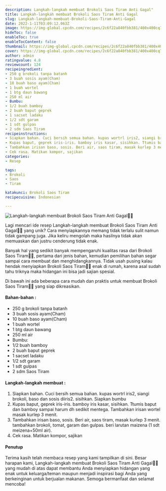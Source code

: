 ```yaml
---
description: Langkah-langkah membuat Brokoli Saos Tiram Anti Gagal"
title: Langkah-langkah membuat Brokoli Saos Tiram Anti Gagal
slug: Langkah-langkah-membuat-Brokoli-Saos-Tiram-Anti-Gagal
date: 2022-1-11T03:09:12.063Z
image: https://img-global.cpcdn.com/recipes/2c6f22a840fbb381/400x400cq70/photo.jpg
hideToc: false
enableToc: true
enableTocContent: false
thumbnail: https://img-global.cpcdn.com/recipes/2c6f22a840fbb381/400x400cq70/photo.jpg
cover: https://img-global.cpcdn.com/recipes/2c6f22a840fbb381/400x400cq70/photo.jpg
author: admin
ratingvalue: 4.8
reviewcount: 124
recipeingredient:
- 250 g brokoli tanpa batanh
- 3 buah sosis ayam(Cham)
- 10 buah baso ayam(Cham)
- 1 buah wortel
- 1 btg daun bawang
- 250 ml air
- Bumbu:
- 1/2 buah bamboy
- 2 buah baput geprek
- 1 sacset ladaku
- 1/2 sdt garam
- 1 sdt gulpas
- 2 sdm Saos Tiram
recipeinstructions:
- Siapkan bahan. Cuci bersih semua bahan. kupas wortrl iris2, siangi brokoli, baso dan sosis diiris2. sisihkan. Siapkan bumbu
- Kupas baput, geprek iris-iris. bamboy iris kasar, sisihkan. Ttumis baput dan bamboy sampai harum dh sedikit mentega. Tambahkan irisan wortel masak kurlep 3 menit.
- Tambahkan irisan baso, sosis. Beri air, saos tiram, masak kurlep 3 menit. tambahkan brokoli, tomat, garam dan gulpas. beri larutan maizena (1 sdt meizena+50ml air).
- Cek rasa. Matikan kompor, sajikan
categories:
- Resep

tags:
- Brokoli
- Saos
- Tiram

katakunci: Brokoli Saos Tiram
recipecuisine: Indonesian

---
```


![Langkah-langkah membuat Brokoli Saos Tiram Anti Gagal👩‍🍳](https://img-global.cpcdn.com/recipes/2c6f22a840fbb381/400x400cq70/photo.jpg)

Lagi mencari ide resep Langkah-langkah membuat Brokoli Saos Tiram Anti Gagal👩‍🍳 yang unik? Cara menyiapkannya memang tidak terlalu sulit namun tidak gampang juga. Jika keliru mengolah maka hasilnya tidak akan memuaskan dan justru cenderung tidak enak.

Banyak hal yang sedikit banyak mempengaruhi kualitas rasa dari Brokoli Saos Tiram👩‍🍳, pertama dari jenis bahan, kemudian pemilihan bahan segar sampai cara membuat dan menghidangkannya. Tidak usah pusing kalau hendak menyiapkan Brokoli Saos Tiram👩‍🍳 enak di rumah, karena asal sudah tahu triknya maka hidangan ini bisa jadi sajian spesial.

Di bawah ini ada beberapa cara mudah dan praktis untuk membuat Brokoli Saos Tiram👩‍🍳 yang siap dikreasikan.

<!--inarticleads1-->

#### Bahan-bahan :

- 250 g brokoli tanpa batanh
- 3 buah sosis ayam(Cham)
- 10 buah baso ayam(Cham)
- 1 buah wortel
- 1 btg daun bawang
- 250 ml air
- Bumbu:
- 1/2 buah bamboy
- 2 buah baput geprek
- 1 sacset ladaku
- 1/2 sdt garam
- 1 sdt gulpas
- 2 sdm Saos Tiram

<!--inarticleads2-->

#### Langkah-langkah membuat :

1. Siapkan bahan. Cuci bersih semua bahan. kupas wortrl iris2, siangi brokoli, baso dan sosis diiris2. sisihkan. Siapkan bumbu
1. Kupas baput, geprek iris-iris. bamboy iris kasar, sisihkan. Ttumis baput dan bamboy sampai harum dh sedikit mentega. Tambahkan irisan wortel masak kurlep 3 menit.
1. Tambahkan irisan baso, sosis. Beri air, saos tiram, masak kurlep 3 menit. tambahkan brokoli, tomat, garam dan gulpas. beri larutan maizena (1 sdt meizena+50ml air).
1. Cek rasa. Matikan kompor, sajikan

#### Penutup

Terima kasih telah membaca resep yang kami tampilkan di sini. Besar harapan kami, Langkah-langkah membuat Brokoli Saos Tiram Anti Gagal👩‍🍳 yang mudah di atas dapat membantu Anda menyiapkan hidangan yang enak untuk keluarga/teman maupun menjadi inspirasi bagi Anda yang berkeinginan untuk berjualan makanan. Semoga bermanfaat dan selamat mencoba!